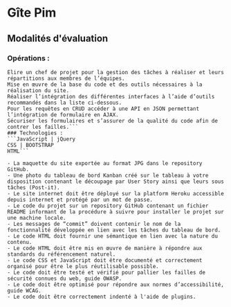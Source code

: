 # Gîte Pim

## Modalités d'évaluation
### Opérations :
```Réaliser les maquettes à partir de l’analyse des besoins extrait de la demande client.
Élire un chef de projet pour la gestion des tâches à réaliser et leurs répartitions aux membres de l’équipes.
Mise en œuvre de la base du code et des outils nécessaires à la réalisation du site.
Réaliser l’intégration des différentes interfaces à l’aide d’outils recommandés dans la liste ci-dessous.
Pour les requêtes en CRUD accéder à une API en JSON permettant l’intégration de formulaire en AJAX.
Sécuriser les formulaires et s’assurer de la qualité du code afin de contrer les failles.```
### Technologies :
```JavaScript | jQuery
CSS | BOOTSTRAP
HTML```

- La maquette du site exportée au format JPG dans le repository GitHub. 
- Une photo du tableau de bord Kanban créé sur le tableau à votre disposition contenant le découpage par User Story ainsi que leurs sous tâches (Post-it). 
- Le site internet doit être déployé sur la platform Heroku accessible depuis internet et protégé par un mot de passe. 
- Le code du projet sur un repository GitHub contenant un fichier README informant de la procédure à suivre pour installer le projet sur une machine locale. 
- Les messages de “commit” doivent contenir le nom de la fonctionnalité développée en lien avec les tâches du tableau de bord. 
- Le code HTML doit fournir une sémantique en lien avec la nature du contenu. 
- Le code HTML doit être mis en œuvre de manière à répondre aux standards du référencement naturel. 
- Le code CSS et JavaScript doit être documenté et correctement organisé pour être le plus réutilisable possible. 
- Le code doit être testé et vérifié pour pallier les failles de sécurité connues du web, guide OWASP. 
- Le code doit être optimisé pour répondre aux normes d’accessibilité, guide WCAG. 
- Le code doit être correctement indenté à l'aide de plugins.
